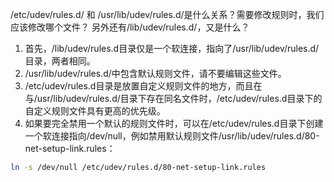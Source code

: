 

/etc/udev/rules.d/ 和 /usr/lib/udev/rules.d/是什么关系？需要修改规则时，我们应该修改哪个文件？
另外还有/lib/udev/rules.d/，又是什么？

1. 首先，/lib/udev/rules.d目录仅是一个软连接，指向了/usr/lib/udev/rules.d/目录，两者相同。
2. /usr/lib/udev/rules.d/中包含默认规则文件，请不要编辑这些文件。
3. /etc/udev/rules.d目录是放置自定义规则文件的地方，而且在与/usr/lib/udev/rules.d/目录下存在同名文件时，/etc/udev/rules.d目录下的自定义规则文件具有更高的优先级。
4. 如果要完全禁用一个默认的规则文件时，可以在/etc/udev/rules.d目录下创建一个软连接指向/dev/null，例如禁用默认规则文件/usr/lib/udev/rules.d/80-net-setup-link.rules：
```sh
ln -s /dev/null /etc/udev/rules.d/80-net-setup-link.rules
```